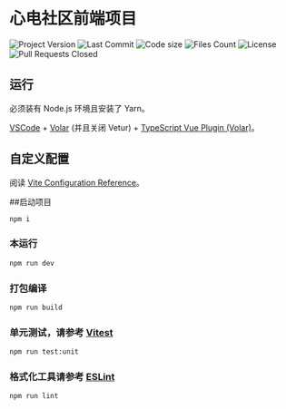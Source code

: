 # 心电社区前端项目

![Project Version](https://img.shields.io/github/package-json/v/LightningLion-Studio/Vue3?color=red&filename=package.json&label=Project%20Version&logo=npm)
![Last Commit](https://img.shields.io/github/last-commit/LightningLion-Studio/Vue3?color=blue&logo=github&label=Last%20Cimmit)
![Code size](https://img.shields.io/github/languages/code-size/LightningLion-Studio/Vue3?logo=javascript&label=Code%20Size)
![Files Count](https://img.shields.io/github/directory-file-count/Lightninglion-Studio/Vue3?color=green&logo=files&label=Files)
![License](https://img.shields.io/badge/License-Apache-red)
![Pull Requests Closed](https://img.shields.io/github/issues-pr-closed/LightningLion-Studio/Vue3?logo=github&label=Pull%20Requests)

## 运行

必须装有 Node.js 环境且安装了 Yarn。

[VSCode](https://code.visualstudio.com/) + [Volar](https://marketplace.visualstudio.com/items?itemName=Vue.volar) (并且关闭 Vetur) + [TypeScript Vue Plugin (Volar)](https://marketplace.visualstudio.com/items?itemName=Vue.vscode-typescript-vue-plugin)。

## 自定义配置

阅读 [Vite Configuration Reference](https://vitejs.dev/config/)。

##启动项目

```sh
npm i
```

### 本运行

```sh
npm run dev
```

### 打包编译

```sh
npm run build
```

### 单元测试，请参考 [Vitest](https://vitest.dev/)

```sh
npm run test:unit
```

### 格式化工具请参考 [ESLint](https://eslint.org/)

```sh
npm run lint
```
